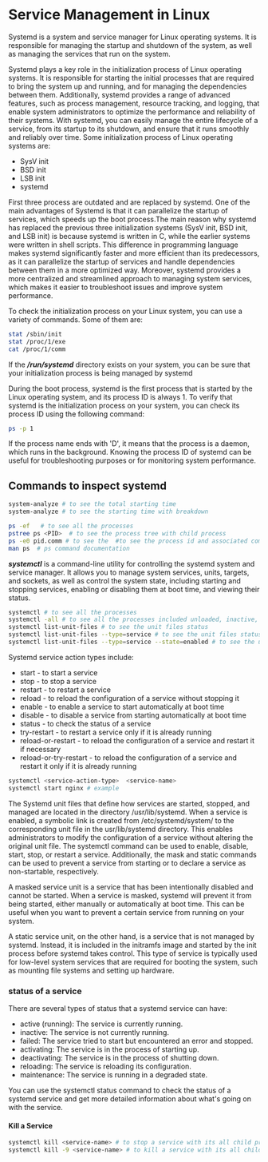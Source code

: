 # Service Management in Linux

Systemd is a system and service manager for Linux operating systems. It is responsible for managing the startup and shutdown of the system, as well as managing the services that run on the system. 

Systemd plays a key role in the initialization process of Linux operating systems. It is responsible for starting the initial processes that are required to bring the system up and running, and for managing the dependencies between them. Additionally, systemd provides a range of advanced features, such as process management, resource tracking, and logging, that enable system administrators to optimize the performance and reliability of their systems. With systemd, you can easily manage the entire lifecycle of a service, from its startup to its shutdown, and ensure that it runs smoothly and reliably over time. Some initialization process of Linux operating systems are:

- SysV init
- BSD init
- LSB init
- systemd

First three process are outdated and are replaced by systemd. One of the main advantages of Systemd is that it can parallelize the startup of services, which speeds up the boot process.The main reason why systemd has replaced the previous three initialization systems (SysV init, BSD init, and LSB init) is because systemd is written in C, while the earlier systems were written in shell scripts. This difference in programming language makes systemd significantly faster and more efficient than its predecessors, as it can parallelize the startup of services and handle dependencies between them in a more optimized way. Moreover, systemd provides a more centralized and streamlined approach to managing system services, which makes it easier to troubleshoot issues and improve system performance.

To check the initialization process on your Linux system, you can use a variety of commands. Some of them are:
```sh
stat /sbin/init
stat /proc/1/exe
cat /proc/1/comm
 ```

 If the ***/run/systemd*** directory exists on your system, you can be sure that your initialization process is being managed by systemd

During the boot process, systemd is the first process that is started by the Linux operating system, and its process ID is always 1. To verify that systemd is the initialization process on your system, you can check its process ID using the following command:
```sh
ps -p 1
```
If the process name ends with 'D', it means that the process is a daemon, which runs in the background. Knowing the process ID of systemd can be useful for troubleshooting purposes or for monitoring system performance.

## Commands to inspect systemd

```sh
system-analyze # to see the total starting time
system-analyze # to see the starting time with breakdown
```

```sh
ps -ef   # to see all the processes
pstree ps <PID>  # to see the process tree with child process
ps -e0 pid.comm # to see the  #to see the process id and associated commands
man ps  # ps command documentation
```

***systemctl*** is a command-line utility for controlling the systemd system and service manager. It allows you to manage system services, units, targets, and sockets, as well as control the system state, including starting and stopping services, enabling or disabling them at boot time, and viewing their status.

```sh
systemctl # to see all the processes
systemctl -all # to see all the processes included unloaded, inactive, death processes
systemctl list-unit-files # to see the unit files status
systemctl list-unit-files --type=service # to see the unit files status which are services
systemctl list-unit-files --type=service --state=enabled # to see the unit files status which are enabled services
```

Systemd service action types include:

- start - to start a service
- stop - to stop a service
- restart - to restart a service
- reload - to reload the configuration of a service without stopping it
- enable - to enable a service to start automatically at boot time
- disable - to disable a service from starting automatically at boot time
- status - to check the status of a service
- try-restart - to restart a service only if it is already running
- reload-or-restart - to reload the configuration of a service and restart it if necessary
- reload-or-try-restart - to reload the configuration of a service and restart it only if it is already running

```sh
systemctl <service-action-type>  <service-name>
systemctl start nginx # example
```
The Systemd unit files that define how services are started, stopped, and managed are located in the directory /usr/lib/systemd. When a service is enabled, a symbolic link is created from /etc/systemd/system/<service-name> to the corresponding unit file in the usr/lib/systemd directory. This enables administrators to modify the configuration of a service without altering the original unit file. The systemctl command can be used to enable, disable, start, stop, or restart a service. Additionally, the mask and static commands can be used to prevent a service from starting or to declare a service as non-startable, respectively.

A masked service unit is a service that has been intentionally disabled and cannot be started. When a service is masked, systemd will prevent it from being started, either manually or automatically at boot time. This can be useful when you want to prevent a certain service from running on your system.

A static service unit, on the other hand, is a service that is not managed by systemd. Instead, it is included in the initramfs image and started by the init process before systemd takes control. This type of service is typically used for low-level system services that are required for booting the system, such as mounting file systems and setting up hardware.

### status of a service
There are several types of status that a systemd service can have:

- active (running): The service is currently running.
- inactive: The service is not currently running.
- failed: The service tried to start but encountered an error and stopped.
- activating: The service is in the process of starting up.
- deactivating: The service is in the process of shutting down.
- reloading: The service is reloading its configuration.
- maintenance: The service is running in a degraded state.

You can use the systemctl status command to check the status of a systemd service and get more detailed information about what's going on with the service.


#### Kill a Service
```sh
systemctl kill <service-name> # to stop a service with its all child process
systemctl kill -9 <service-name> # to kill a service with its all child process(-9 means nuclear kill)
```
